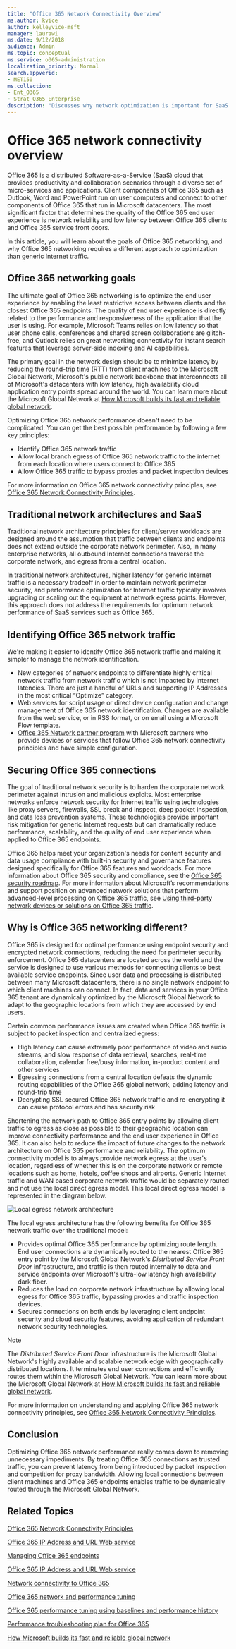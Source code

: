 ```yaml
---
title: "Office 365 Network Connectivity Overview"
ms.author: kvice
author: kelleyvice-msft
manager: laurawi
ms.date: 9/12/2018
audience: Admin
ms.topic: conceptual
ms.service: o365-administration
localization_priority: Normal
search.appverid:
- MET150
ms.collection:
- Ent_O365
- Strat_O365_Enterprise
description: "Discusses why network optimization is important for SaaS services, the goal of Office 365 networking, and how SaaS requires different networking from other workloads."
---
```


# Office 365 network connectivity overview

Office 365 is a distributed Software-as-a-Service (SaaS) cloud that provides productivity and collaboration scenarios through a diverse set of micro-services and applications. Client components of Office 365 such as Outlook, Word and PowerPoint run on user computers and connect to other components of Office 365 that run in Microsoft datacenters. The most significant factor that determines the quality of the Office 365 end user experience is network reliability and low latency between Office 365 clients and Office 365 service front doors.

In this article, you will learn about the goals of Office 365 networking, and why Office 365 networking requires a different approach to optimization than generic Internet traffic.

## Office 365 networking goals

The ultimate goal of Office 365 networking is to optimize the end user experience by enabling the least restrictive access between clients and the closest Office 365 endpoints. The quality of end user experience is directly related to the performance and responsiveness of the application that the user is using. For example, Microsoft Teams relies on low latency so that user phone calls, conferences and shared screen collaborations are glitch-free, and Outlook relies on great networking connectivity for instant search features that leverage server-side indexing and AI capabilities.

The primary goal in the network design should be to minimize latency by reducing the round-trip time (RTT) from client machines to the Microsoft Global Network, Microsoft's public network backbone that interconnects all of Microsoft's datacenters with low latency, high availability cloud application entry points spread around the world. You can learn more about the Microsoft Global Network at [How Microsoft builds its fast and reliable global network](https://azure.microsoft.com/en-us/blog/how-microsoft-builds-its-fast-and-reliable-global-network/).

Optimizing Office 365 network performance doesn't need to be complicated. You can get the best possible performance by following a few key principles:

- Identify Office 365 network traffic
- Allow local branch egress of Office 365 network traffic to the internet from each location where users connect to Office 365
- Allow Office 365 traffic to bypass proxies and packet inspection devices

For more information on Office 365 network connectivity principles, see [Office 365 Network Connectivity Principles](office-365-network-connectivity-principles.md).

## Traditional network architectures and SaaS

Traditional network architecture principles for client/server workloads are designed around the assumption that traffic between clients and endpoints does not extend outside the corporate network perimeter. Also, in many enterprise networks, all outbound Internet connections traverse the corporate network, and egress from a central location.

In traditional network architectures, higher latency for generic Internet traffic is a necessary tradeoff in order to maintain network perimeter security, and performance optimization for Internet traffic typically involves upgrading or scaling out the equipment at network egress points. However, this approach does not address the requirements for optimum network performance of SaaS services such as Office 365.

## Identifying Office 365 network traffic

We're making it easier to identify Office 365 network traffic and making it simpler to manage the network identification.

- New categories of network endpoints to differentiate highly critical network traffic from network traffic which is not impacted by Internet latencies. There are just a handful of URLs and supporting IP Addresses in the most critical “Optimize” category.
- Web services for script usage or direct device configuration and change management of Office 365 network identification. Changes are available from the web service, or in RSS format, or on email using a Microsoft Flow template.
- [Office 365 Network partner program](http://aka.ms/Office365NPP) with Microsoft partners who provide devices or services that follow Office 365 network connectivity principles and have simple configuration.

## Securing Office 365 connections

The goal of traditional network security is to harden the corporate network perimeter against intrusion and malicious exploits. Most enterprise networks enforce network security for Internet traffic using technologies like proxy servers, firewalls, SSL break and inspect, deep packet inspection, and data loss prevention systems. These technologies provide important risk mitigation for generic Internet requests but can dramatically reduce performance, scalability, and the quality of end user experience when applied to Office 365 endpoints.

Office 365 helps meet your organization's needs for content security and data usage compliance with built-in security and governance features designed specifically for Office 365 features and workloads. For more information about Office 365 security and compliance, see the [Office 365 security roadmap](https://docs.microsoft.com/en-us/office365/securitycompliance/security-roadmap). For more information about Microsoft’s recommendations and support position on advanced network solutions that perform advanced-level processing on Office 365 traffic, see [Using third-party network devices or solutions on Office 365 traffic](https://support.microsoft.com/en-us/help/2690045).

## Why is Office 365 networking different?

Office 365 is designed for optimal performance using endpoint security and encrypted network connections, reducing the need for perimeter security enforcement. Office 365 datacenters are located across the world and the service is designed to use various methods for connecting clients to best available service endpoints. Since user data and processing is distributed between many Microsoft datacenters, there is no single network endpoint to which client machines can connect. In fact, data and services in your Office 365 tenant are dynamically optimized by the Microsoft Global Network to adapt to the geographic locations from which they are accessed by end users.

Certain common performance issues are created when Office 365 traffic is subject to packet inspection and centralized egress:

- High latency can cause extremely poor performance of video and audio streams, and slow response of data retrieval, searches, real-time collaboration, calendar free/busy information, in-product content and other services
- Egressing connections from a central location defeats the dynamic routing capabilities of the Office 365 global network, adding latency and round-trip time
- Decrypting SSL secured Office 365 network traffic and re-encrypting it can cause protocol errors and has security risk

Shortening the network path to Office 365 entry points by allowing client traffic to egress as close as possible to their geographic location can improve connectivity performance and the end user experience in Office 365. It can also help to reduce the impact of future changes to the network architecture on Office 365 performance and reliability. The optimum connectivity model is to always provide network egress at the user's location, regardless of whether this is on the corporate network or remote locations such as home, hotels, coffee shops and airports. Generic Internet traffic and WAN based corporate network traffic would be separately routed and not use the local direct egress model. This local direct egress model is represented in the diagram below.

![Local egress network architecture](media/6bc636b0-1234-4ceb-a45a-aadd1044b39c.png)

The local egress architecture has the following benefits for Office 365 network traffic over the traditional model:
  
- Provides optimal Office 365 performance by optimizing route length. End user connections are dynamically routed to the nearest Office 365 entry point by the Microsoft Global Network's _Distributed Service Front Door_ infrastructure, and traffic is then routed internally to data and service endpoints over Microsoft's ultra-low latency high availability dark fiber.
- Reduces the load on corporate network infrastructure by allowing local egress for Office 365 traffic, bypassing proxies and traffic inspection devices.
- Secures connections on both ends by leveraging client endpoint security and cloud security features, avoiding application of redundant network security technologies.

> [!NOTE]
> The _Distributed Service Front Door_ infrastructure is the Microsoft Global Network's highly available and scalable network edge with geographically distributed locations. It terminates end user connections and efficiently routes them within the Microsoft Global Network. You can learn more about the Microsoft Global Network at [How Microsoft builds its fast and reliable global network](https://azure.microsoft.com/en-us/blog/how-microsoft-builds-its-fast-and-reliable-global-network/).

For more information on understanding and applying Office 365 network connectivity principles, see [Office 365 Network Connectivity Principles](office-365-network-connectivity-principles.md).

## Conclusion

Optimizing Office 365 network performance really comes down to removing unnecessary impediments. By treating Office 365 connections as trusted traffic, you can prevent latency from being introduced by packet inspection and competition for proxy bandwidth. Allowing local connections between client machines and Office 365 endpoints enables traffic to be dynamically routed through the Microsoft Global Network.

## Related Topics

[Office 365 Network Connectivity Principles](office-365-network-connectivity-principles.md)

[Office 365 IP Address and URL Web service](office-365-ip-web-service.md)

[Managing Office 365 endpoints](managing-office-365-endpoints.md)

[Office 365 IP Address and URL Web service](office-365-ip-web-service.md)

[Network connectivity to Office 365](network-connectivity.md)

[Office 365 network and performance tuning](network-planning-and-performance.md)

[Office 365 performance tuning using baselines and performance history](performance-tuning-using-baselines-and-history.md)

[Performance troubleshooting plan for Office 365](performance-troubleshooting-plan.md)

[How Microsoft builds its fast and reliable global network](https://azure.microsoft.com/en-us/blog/how-microsoft-builds-its-fast-and-reliable-global-network/)
